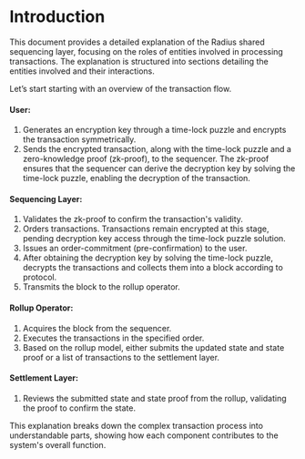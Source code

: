 # Introduction

This document provides a detailed explanation of the Radius shared sequencing layer, focusing on the roles of entities involved in processing transactions. The explanation is structured into sections detailing the entities involved and their interactions.

Let’s start starting with an overview of the transaction flow.

#### **User:**

1. Generates an encryption key through a time-lock puzzle and encrypts the transaction symmetrically.
2. Sends the encrypted transaction, along with the time-lock puzzle and a zero-knowledge proof (zk-proof), to the sequencer. The zk-proof ensures that the sequencer can derive the decryption key by solving the time-lock puzzle, enabling the decryption of the transaction.

#### **Sequencing Layer:**

1. Validates the zk-proof to confirm the transaction's validity.
2. Orders transactions. Transactions remain encrypted at this stage, pending decryption key access through the time-lock puzzle solution.
3. Issues an order-commitment (pre-confirmation) to the user.
4. After obtaining the decryption key by solving the time-lock puzzle, decrypts the transactions and collects them into a block according to protocol.
5. Transmits the block to the rollup operator.

#### **Rollup Operator:**

1. Acquires the block from the sequencer.
2. Executes the transactions in the specified order.
3. Based on the rollup model, either submits the updated state and state proof or a list of transactions to the settlement layer.

#### **Settlement Layer:**

1. Reviews the submitted state and state proof from the rollup, validating the proof to confirm the state.

This explanation breaks down the complex transaction process into understandable parts, showing how each component contributes to the system's overall function.
